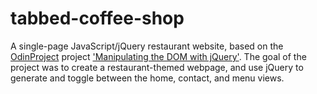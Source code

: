# tabbed-coffee-shop
A single-page JavaScript/jQuery restaurant website, based on the [OdinProject](http://www.theodinproject.com/home) project ['Manipulating the DOM with jQuery'](http://www.theodinproject.com/javascript-and-jquery/manipulating-the-dom-with-jquery).
The goal of the project was to create a restaurant-themed webpage, and use jQuery to generate and toggle between 
the home, contact, and menu views.
